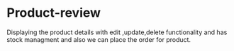 # Product-review
Displaying the product details  with edit ,update,delete functionality and has stock managment and also we can place the order for product.
